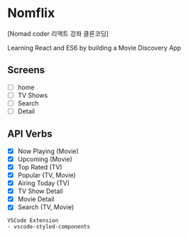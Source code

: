 # Nomflix

[Nomad coder 리액트 강좌 클론코딩]

Learning React and ES6 by building a Movie Discovery App

## Screens

- [ ] home
- [ ] TV Shows
- [ ] Search
- [ ] Detail

## API Verbs

- [x] Now Playing (Movie)
- [x] Upcoming (Movie)
- [x] Top Rated (TV)
- [x] Popular (TV, Movie)
- [x] Airing Today (TV)
- [x] TV Show Detail
- [x] Movie Detail
- [x] Search (TV, Movie)

```
VSCode Extension
- vscode-styled-components
```
